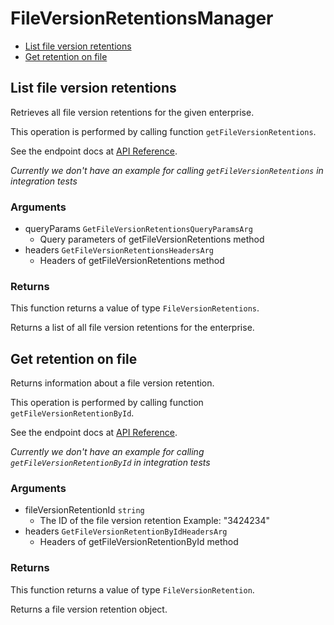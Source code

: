 # FileVersionRetentionsManager

- [List file version retentions](#list-file-version-retentions)
- [Get retention on file](#get-retention-on-file)

## List file version retentions

Retrieves all file version retentions for the given enterprise.

This operation is performed by calling function `getFileVersionRetentions`.

See the endpoint docs at
[API Reference](https://developer.box.com/reference/get-file-version-retentions/).

_Currently we don't have an example for calling `getFileVersionRetentions` in integration tests_

### Arguments

- queryParams `GetFileVersionRetentionsQueryParamsArg`
  - Query parameters of getFileVersionRetentions method
- headers `GetFileVersionRetentionsHeadersArg`
  - Headers of getFileVersionRetentions method

### Returns

This function returns a value of type `FileVersionRetentions`.

Returns a list of all file version retentions for the enterprise.

## Get retention on file

Returns information about a file version retention.

This operation is performed by calling function `getFileVersionRetentionById`.

See the endpoint docs at
[API Reference](https://developer.box.com/reference/get-file-version-retentions-id/).

_Currently we don't have an example for calling `getFileVersionRetentionById` in integration tests_

### Arguments

- fileVersionRetentionId `string`
  - The ID of the file version retention Example: "3424234"
- headers `GetFileVersionRetentionByIdHeadersArg`
  - Headers of getFileVersionRetentionById method

### Returns

This function returns a value of type `FileVersionRetention`.

Returns a file version retention object.

